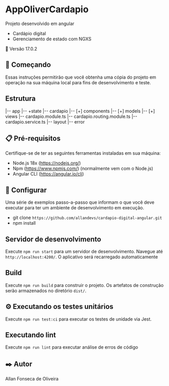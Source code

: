 # AppOliverCardapio

Projeto desenvolvido em angular

- Cardápio digital
- Gerenciamento de estado com NGXS

📌 Versão
17.0.2

## 🚀 Começando

Essas instruções permitirão que você obtenha uma cópia do projeto em operação na sua máquina local para fins de desenvolvimento e teste.

## Estrutura

|-- app
|-- +state
|-- cardapio
|-- [+] components
|-- [+] models
|-- [+] views
|-- cardapio.module.ts
|-- cardapio.routing.module.ts
|-- cardapio.service.ts
|-- layout
|-- error

## 📋 Pré-requisitos

Certifique-se de ter as seguintes ferramentas instaladas em sua máquina:

- Node.js 18x (https://nodejs.org/)
- Npm (https://www.npmjs.com/) (normalmente vem com o Node.js)
- Angular CLI (https://angular.io/cli)

## 🔧 Configurar

Uma série de exemplos passo-a-passo que informam o que você deve executar para ter um ambiente de desenvolvimento em execução.

- git clone `https://github.com/allandevs/cardapio-digital-angular.git`
- npm install

## Servidor de desenvolvimento

Execute `npm run start` para um servidor de desenvolvimento. Navegue até `http://localhost:4200/`. O aplicativo será recarregado automaticamente

## Build

Execute `npm run build` para construir o projeto. Os artefatos de construção serão armazenados no diretório `dist/`.

## ⚙️ Executando os testes unitários

Execute `npm run test:ci` para executar os testes de unidade via Jest.

## Executando lint

Execute `npm run lint` para executar análise de erros de código

## ✒️ Autor

Allan Fonseca de Oliveira
